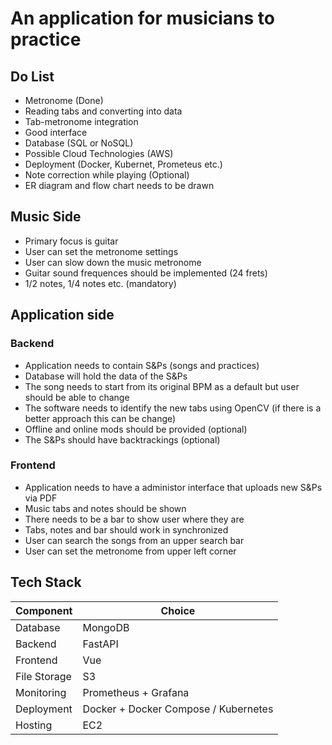 # An application for musicians to practice
## Do List
- Metronome (Done)
- Reading tabs and converting into data
- Tab-metronome integration
- Good interface
- Database (SQL or NoSQL)
- Possible Cloud Technologies (AWS)
- Deployment (Docker, Kubernet, Prometeus etc.)
- Note correction while playing (Optional)
- ER diagram and flow chart needs to be drawn

## Music Side
- Primary focus is guitar
- User can set the metronome settings
- User can slow down the music metronome
- Guitar sound frequences should be implemented (24 frets)
- 1/2 notes, 1/4 notes etc. (mandatory)

## Application side
### Backend
- Application needs to contain S&Ps (songs and practices)
- Database will hold the data of the S&Ps
- The song needs to start from its original BPM as a default but user should be able to change
- The software needs to identify the new tabs using OpenCV (if there is a better approach this can be change)
- Offline and online mods should be provided (optional)
- The S&Ps should have backtrackings (optional)

### Frontend
- Application needs to have a administor interface that uploads new S&Ps via PDF
- Music tabs and notes should be shown
- There needs to be a bar to show user where they are
- Tabs, notes and bar should work in synchronized
- User can search the songs from an upper search bar
- User can set the metronome from upper left corner 

## Tech Stack
| Component  | Choice |
| ------------- | ------------- |
| Database  | MongoDB  |
| Backend  | FastAPI  |
| Frontend  | Vue  |
| File Storage  | S3 |
| Monitoring  | Prometheus + Grafana  |
| Deployment  | Docker + Docker Compose / Kubernetes |
| Hosting  | EC2  |
